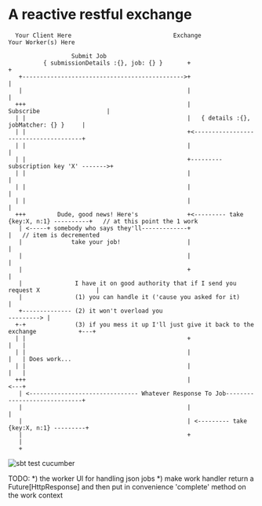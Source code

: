 # A reactive restful exchange


      Your Client Here                             Exchange                           Your Worker(s) Here

                      Submit Job
              { submissionDetails :{}, job: {} }       +                                       +
       +---------------------------------------------->+                                       |
       |                                               |                                       |
      +++                                              |           Subscribe                   |
      | |                                              |   { details :{}, jobMatcher: {} }     |
      | |                                              +<--------------------------------------+
      | |                                              |                                       |
      | |                                              +--------- subscription key 'X' ------->+
      | |                                              |                                       |
      | |                                              |                                       |
      | |                                              |                                       |
      +++         Dude, good news! Here's              +<--------- take {key:X, n:1} ----------+   // at this point the 1 work 
       | <-----+ somebody who says they'll-------------+                                       |   // item is decremented
       |              take your job!                   |                                       |
       |                                               |                                       |
       |                                               +                                       |
       |               I have it on good authority that if I send you request X                |
       |               (1) you can handle it ('cause you asked for it)                         |
       +-------------- (2) it won't overload you                                    ---------> |
      +-+              (3) if you mess it up I'll just give it back to the exchange            +---+
      | |                                              +                                       |   |
      | |                                              |                                       |   | Does work...
      | |                                              |                                       |   |
      +++                                              |                                       <---+
       | <------------------------------- Whatever Response To Job-----------------------------+
       |                                               |                                       |
       |                                               | <--------- take {key:X, n:1} ---------+
       |                                               +
       |
       +


![sbt test cucumber](https://travis-ci.org/aaronp/jabroni.svg?branch=master)


TODO:
*) the worker UI for handling json jobs
*) make work handler return a Future[HttpResponse] and then put in convenience 'complete' method on the work context
